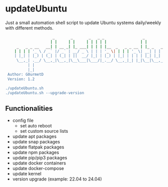 # updateUbuntu
Just a small automation shell script to update Ubuntu systems daily/weekly with different methods.

```Bash
                     _       _       _   _ _                 _
                    | |     | |     | | | | |               | |
     _   _ _ __   __| | __ _| |_ ___| | | | |__  _   _ _ __ | |_ _   _
    | | | | '_ \ / _` |/ _` | __/ _ \ | | | '_ \| | | | '_ \| __| | | |
    | |_| | |_) | (_| | (_| | ||  __/ |_| | |_) | |_| | | | | |_| |_| |
     \__,_| .__/ \__,_|\__,_|\__\___|\___/|_.__/ \__,_|_| |_|\__|\__,_|
          | |
          |_|
 Author: G0urmetD
 Version: 1.2

./updateUbuntu.sh
./updateUbuntu.sh --upgrade-version
```
## Functionalities
- config file
  - set auto reboot
  - set custom source lists
- update apt packages
- update snap packages
- update flatpak packages
- update npm packages
- update pip/pip3 packages
- update docker containers
- update docker-compose
- update kernel
- version upgrade (example: 22.04 to 24.04)
